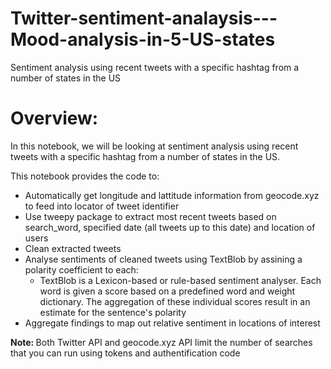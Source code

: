 # Twitter-sentiment-analaysis---Mood-analysis-in-5-US-states
Sentiment analysis using recent tweets with a specific hashtag from a number of states in the US

# Overview:
In this notebook, we will be looking at sentiment analysis using recent tweets with a specific hashtag from a number of states in the US. <br>

This notebook provides the code to:
- Automatically get longitude and lattitude information from geocode.xyz to feed into locator of tweet identifier
- Use tweepy package to extract most recent tweets based on search_word, specified date (all tweets up to this date) and location of users
- Clean extracted tweets
- Analyse sentiments of cleaned tweets using TextBlob by assining a polarity coefficient to each:
    - TextBlob is a Lexicon-based or rule-based sentiment analyser. Each word is given a score based on a predefined word and weight dictionary. The aggregation of these individual scores result in an estimate for the sentence's polarity
- Aggregate findings to map out relative sentiment in locations of interest

<b> Note: </b> Both Twitter API and geocode.xyz API limit the number of searches that you can run using tokens and authentification code

